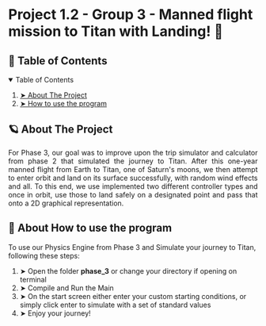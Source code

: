 # Project 1.2 - Group 3 - Manned flight mission to Titan with Landing! 🚀

<!-- TABLE OF CONTENTS -->
<h2 id="table-of-contents"> 📖 Table of Contents</h2>

<details open="open">
  <summary>Table of Contents</summary>
  <ol>
    <li><a href="#about-the-project"> ➤ About The Project</a></li>
    <li><a href="#how-to-use-the-program"> ➤ How to use the program</a></li>
    </ol>
</details>
  
<!-- ABOUT THE PROJECT -->
<h2 id="about-the-project"> 🪐 About The Project</h2>
  
<p align="justify"> 
  For Phase 3, our goal was to improve upon the trip simulator and calculator from phase 2 that simulated the journey to Titan. After this one-year manned flight from Earth to Titan, one of Saturn's moons, we then attempt to enter orbit and land on its surface successfully, with random wind effects and all. To this end, we use implemented two different controller types and once in orbit, use those to land safely on a designated point and pass that onto a 2D graphical representation.


<!-- HOW TO USE THE PROGRAMM -->
<h2 id="how-to-use-the-program"> 💾 About How to use the program</h2>
  To use our Physics Engine from Phase 3 and Simulate your journey to Titan, following these steps:
<p align="justify"> 
   <ol>
    <li> ➤ Open the folder <strong>phase_3</strong> or change your directory if opening on terminal
    <li> ➤ Compile and Run the Main
    <li> ➤ On the start screen either enter your custom starting conditions, or simply click enter to simulate with a set of standard values
    <li> ➤ Enjoy your journey!
  </ol>
  </p>
